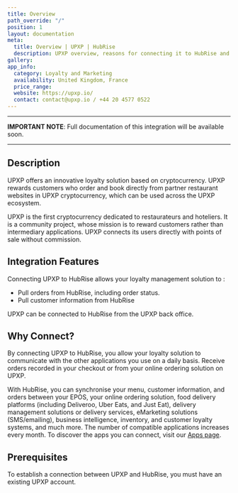 ```yaml
---
title: Overview
path_override: "/"
position: 1
layout: documentation
meta:
  title: Overview | UPXP | HubRise
  description: UPXP overview, reasons for connecting it to HubRise and summary of integrated features. Synchronise data between your Loyalty management solution and your apps.
gallery:
app_info:
  category: Loyalty and Marketing
  availability: United Kingdom, France
  price_range:
  website: https://upxp.io/
  contact: contact@upxp.io / +44 20 4577 0522
---
```


---

**IMPORTANT NOTE**: Full documentation of this integration will be available soon.

---

## Description

UPXP offers an innovative loyalty solution based on cryptocurrency. UPXP rewards customers who order and book directly from partner restaurant websites in UPXP cryptocurrency, which can be used across the UPXP ecosystem.

UPXP is the first cryptocurrency dedicated to restaurateurs and hoteliers. It is a community project, whose mission is to reward customers rather than intermediary applications. UPXP connects its users directly with points of sale without commission.

## Integration Features

Connecting UPXP to HubRise allows your loyalty management solution to :

- Pull orders from HubRise, including order status.
- Pull customer information from HubRise

UPXP can be connected to HubRise from the UPXP back office.

## Why Connect?

By connecting UPXP to HubRise, you allow your loyalty solution to communicate with the other applications you use on a daily basis. Receive orders recorded in your checkout or from your online ordering solution on UPXP.

With HubRise, you can synchronise your menu, customer information, and orders between your EPOS, your online ordering solution, food delivery platforms (including Deliveroo, Uber Eats, and Just Eat), delivery management solutions or delivery services, eMarketing solutions (SMS/emailing), business intelligence, inventory, and customer loyalty systems, and much more. The number of compatible applications increases every month. To discover the apps you can connect, visit our [Apps page](/apps).

## Prerequisites

To establish a connection between UPXP and HubRise, you must have an existing UPXP account.
